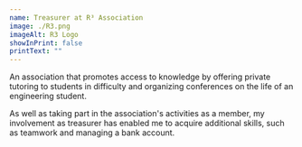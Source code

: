 ```yaml
---
name: Treasurer at R³ Association
image: ./R3.png
imageAlt: R3 Logo
showInPrint: false
printText: ""
---
```


An association that promotes access to knowledge by offering private tutoring to students in
difficulty and organizing conferences on the life of an engineering student.


As well as taking part in the association's activities as a member, my involvement as
treasurer has enabled me to acquire additional skills, such as teamwork and managing a bank
account.